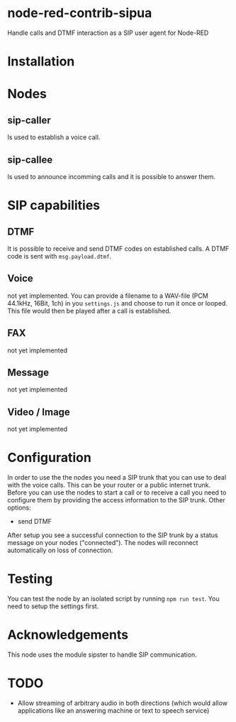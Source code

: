 # node-red-contrib-sipua
Handle calls and DTMF interaction as a SIP user agent for Node-RED


# Installation


# Nodes
## sip-caller
Is used to establish a voice call.

## sip-callee
Is used to announce incomming calls and it is possible to answer them.

# SIP capabilities
## DTMF
It is possible to receive and send DTMF codes on established calls.
A DTMF code is sent with `msg.payload.dtmf`. 

## Voice
not yet implemented.
You can provide a filename to a WAV-file (PCM 44.1kHz, 16Bit, 1ch) in you `settings.js` and choose to run it once or looped.
This file would then be played after a call is established.

## FAX
not yet implemented

## Message
not yet implemented

## Video / Image
not yet implemented

# Configuration


In order to use the the nodes you need a SIP trunk that you can use to deal with the voice calls.
This can be your router or a public internet trunk.
Before you can use the nodes to start a call or to receive a call you need to configure them by
providing the access information to the SIP trunk. 
Other options:
* send DTMF 

After setup you see a successful connection to the SIP trunk by a status message on your nodes ("connected").
The nodes will reconnect automatically on loss of connection.


# Testing
You can test the node by an isolated script by running `npm run test`. You need to setup the settings first.


# Acknowledgements

This node uses the module sipster to handle SIP communication.

# TODO
* Allow streaming of arbitrary audio in both directions (which would allow applications like an answering machine or text to speech service)